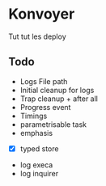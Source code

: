# Konvoyer

Tut tut les deploy

## Todo

- Logs File path
- Initial cleanup for logs
- Trap cleanup + after all
- Progress event
- Timings
- parametrisable task
- emphasis
- [x] typed store
- log execa
- log inquirer
